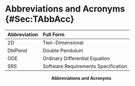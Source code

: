 # Abbreviations and Acronyms {#Sec:TAbbAcc}

<div id="Table:TAbbAcc"></div>

|Abbreviation|Full Form                          |
|:-----------|:----------------------------------|
|2D          |Two-Dimensional                    |
|DblPend     |Double Pendulum                    |
|ODE         |Ordinary Differential Equation     |
|SRS         |Software Requirements Specification|

**<p align="center">Abbreviations and Acronyms</p>**
